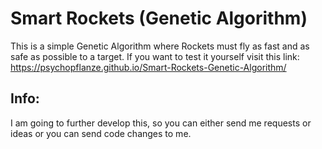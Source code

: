 # Smart Rockets (Genetic Algorithm)
This is a simple Genetic Algorithm where Rockets must fly as fast and as safe as possible to a target. 
If you want to test it yourself visit this link: https://psychopflanze.github.io/Smart-Rockets-Genetic-Algorithm/

## Info:
I am going to further develop this, so you can either send me requests or ideas or you can send code changes to me.
